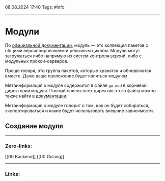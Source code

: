 08.08.2024 17:40
Tags: #info

---
# Модули
По [официальной документации](https://golang.org/ref/mod#modules-overview), модуль — это коллекция пакетов с общими версионированием и релизным циклом. Модули могут загружаться либо напрямую из систем контроля версий, либо с модульных прокси-серверов.

Проще говоря, это группа пакетов, которые хранятся и обновляются вместе. Даже ваше приложение будет являться модулем.

Метаинформация о модуле содержится в файле `go.mod` в корневой директории модуля. Полный список всех директив этого файла можно также найти в [документации](https://golang.org/ref/mod#modules-overview).

Метаинформация о модуле говорит о том, как он будет собираться, экспортироваться и какие будет использовать внешние зависимости.

## Создание модуля 



---
### Zero-links:
[[00 Backend]] [[00 Golang]]

---
### Links: